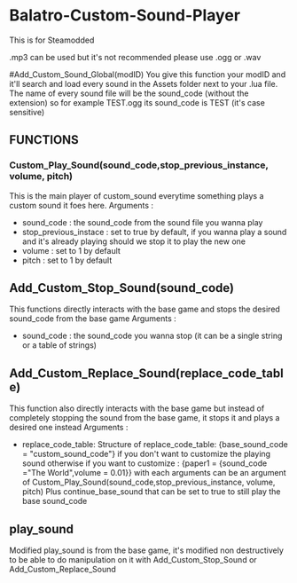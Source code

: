# Balatro-Custom-Sound-Player

This is for Steamodded

.mp3 can be used but it's not recommended please use .ogg or .wav

#Add_Custom_Sound_Global(modID)
You give this function your modID and it'll search and load every sound in the Assets folder next to your .lua file.
The name of every sound file will be the sound_code (without the extension) so for example TEST.ogg its sound_code is TEST (it's case sensitive)

## FUNCTIONS

### Custom_Play_Sound(sound_code,stop_previous_instance, volume, pitch)
This is the main player of custom_sound everytime something plays a custom sound it foes here.
Arguments :
  - sound_code : the sound_code from the sound file you wanna play
  - stop_previous_instace : set to true by default, if you wanna play a sound and it's already playing should we stop it to play the new one
  - volume : set to 1 by default
  - pitch : set to 1 by default

## Add_Custom_Stop_Sound(sound_code)
This functions directly interacts with the base game and stops the desired sound_code from the base game
Arguments :
  - sound_code : the sound_code you wanna stop (it can be a single string or a table of strings)

## Add_Custom_Replace_Sound(replace_code_table)
This function also directly interacts with the base game but instead of completely stopping the sound from the base game, it stops it and plays a desired one instead
Arguments :
  - replace_code_table:
    Structure of replace_code_table:
    {base_sound_code = "custom_sound_code"} if you don't want to customize the playing sound
    otherwise if you want to customize :
    {paper1 = {sound_code ="The World",volume = 0.01}} with each arguments can be an argument of Custom_Play_Sound(sound_code,stop_previous_instance, volume, pitch)
    Plus continue_base_sound that can be set to true to still play the base sound_code

## play_sound
Modified play_sound is from the base game, it's modified non destructively to be able to do manipulation on it with Add_Custom_Stop_Sound or Add_Custom_Replace_Sound
